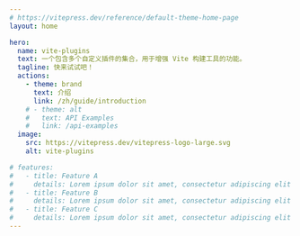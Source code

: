 ```yaml
---
# https://vitepress.dev/reference/default-theme-home-page
layout: home

hero:
  name: vite-plugins
  text: 一个包含多个自定义插件的集合，用于增强 Vite 构建工具的功能。
  tagline: 快来试试吧！
  actions:
    - theme: brand
      text: 介绍
      link: /zh/guide/introduction
    # - theme: alt
    #   text: API Examples
    #   link: /api-examples
  image:
    src: https://vitepress.dev/vitepress-logo-large.svg
    alt: vite-plugins

# features:
#   - title: Feature A
#     details: Lorem ipsum dolor sit amet, consectetur adipiscing elit
#   - title: Feature B
#     details: Lorem ipsum dolor sit amet, consectetur adipiscing elit
#   - title: Feature C
#     details: Lorem ipsum dolor sit amet, consectetur adipiscing elit
---
```


